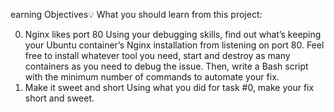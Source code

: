 earning Objectives💡
What you should learn from this project:

0. Nginx likes port 80
Using your debugging skills, find out what’s keeping your Ubuntu container’s Nginx installation from listening on port 80. Feel free to install whatever tool you need, start and destroy as many containers as you need to debug the issue. Then, write a Bash script with the minimum number of commands to automate your fix.
1. Make it sweet and short
Using what you did for task #0, make your fix short and sweet.
